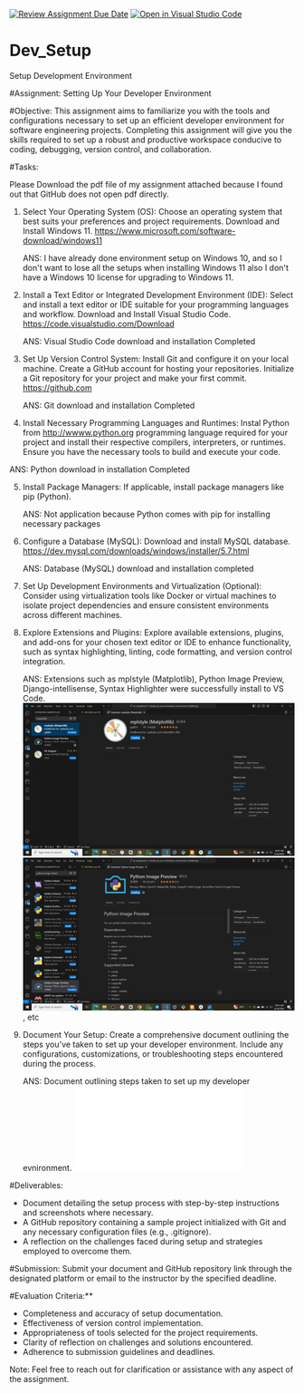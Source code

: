 [![Review Assignment Due Date](https://classroom.github.com/assets/deadline-readme-button-22041afd0340ce965d47ae6ef1cefeee28c7c493a6346c4f15d667ab976d596c.svg)](https://classroom.github.com/a/vbnbTt5m)
[![Open in Visual Studio Code](https://classroom.github.com/assets/open-in-vscode-2e0aaae1b6195c2367325f4f02e2d04e9abb55f0b24a779b69b11b9e10269abc.svg)](https://classroom.github.com/online_ide?assignment_repo_id=15279372&assignment_repo_type=AssignmentRepo)
# Dev_Setup
Setup Development Environment

#Assignment: Setting Up Your Developer Environment

#Objective:
This assignment aims to familiarize you with the tools and configurations necessary to set up an efficient developer environment for software engineering projects. Completing this assignment will give you the skills required to set up a robust and productive workspace conducive to coding, debugging, version control, and collaboration.

#Tasks: 


Please Download the pdf file of my assignment attached because I found out that GitHub does not open pdf directly.

1. Select Your Operating System (OS):
   Choose an operating system that best suits your preferences and project requirements. Download and Install Windows 11. https://www.microsoft.com/software-download/windows11

   ANS: I have already done environment setup on Windows 10, and so I don't want to lose all the setups when installing Windows 11 also I don't have a Windows 10 license for upgrading to Windows 11.

2. Install a Text Editor or Integrated Development Environment (IDE):
   Select and install a text editor or IDE suitable for your programming languages and workflow. Download and Install Visual Studio Code. https://code.visualstudio.com/Download

   ANS: Visual Studio Code download and installation Completed

3. Set Up Version Control System:
   Install Git and configure it on your local machine. Create a GitHub account for hosting your repositories. Initialize a Git repository for your project and make your first commit. https://github.com

   ANS: Git download and installation Completed

4. Install Necessary Programming Languages and Runtimes:
  Instal Python from http://wwww.python.org programming language required for your project and install their respective compilers, interpreters, or runtimes. Ensure you have the necessary tools to build and execute your code.

  ANS: Python download in installation Completed

5. Install Package Managers:
   If applicable, install package managers like pip (Python).

   ANS: Not application because Python comes with pip for installing necessary packages

6. Configure a Database (MySQL):
   Download and install MySQL database. https://dev.mysql.com/downloads/windows/installer/5.7.html

   ANS: Database (MySQL) download and installation completed
 

7. Set Up Development Environments and Virtualization (Optional):
   Consider using virtualization tools like Docker or virtual machines to isolate project dependencies and ensure consistent environments across different machines.


8. Explore Extensions and Plugins:
   Explore available extensions, plugins, and add-ons for your chosen text editor or IDE to enhance functionality, such as syntax highlighting, linting, code formatting, and version control integration.

   ANS: Extensions such as mplstyle (Matplotlib), Python Image Preview, Django-intellisense, Syntax Highlighter were successfully install to VS Code.
   ![mplstyle(Matplotlib)](<Screenshot (146).png>)
   ![Python image Preview](<Screenshot (145).png>), etc


9. Document Your Setup:
    Create a comprehensive document outlining the steps you've taken to set up your developer environment. Include any configurations, customizations, or troubleshooting steps encountered during the process. 

    ANS: Document outlining steps taken to set up my developer evnironment.
    ![SE-Assignment-Setting up Your Developer Environment-AiahBiango](<SE-Assignment-Setting up Your Developer Environment-AiahBiango.pdf>)
    

#Deliverables:
- Document detailing the setup process with step-by-step instructions and screenshots where necessary.
- A GitHub repository containing a sample project initialized with Git and any necessary configuration files (e.g., .gitignore).
- A reflection on the challenges faced during setup and strategies employed to overcome them.

#Submission:
Submit your document and GitHub repository link through the designated platform or email to the instructor by the specified deadline.

#Evaluation Criteria:**
- Completeness and accuracy of setup documentation.
- Effectiveness of version control implementation.
- Appropriateness of tools selected for the project requirements.
- Clarity of reflection on challenges and solutions encountered.
- Adherence to submission guidelines and deadlines.

Note: Feel free to reach out for clarification or assistance with any aspect of the assignment.
